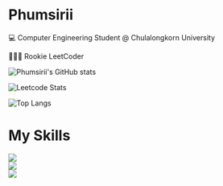 <h1>
    Phumsirii
</h1>

<p>💻 Computer Engineering Student @ Chulalongkorn University</p>
<p>👨🏻‍💻 Rookie LeetCoder</p>
  
![Phumsirii's GitHub stats](https://github-readme-stats.vercel.app/api?username=Phumsirii&show_icons=true&theme=radical&include_all_commits=true)

![Leetcode Stats](https://leetcard.jacoblin.cool/Phumsiri)

![Top Langs](https://github-readme-stats.vercel.app/api/top-langs/?username=Phumsirii&layout=compact&langs_count=100000&theme=dark)

<p align="center">
  <h1>
    My Skills
  </h1>
  <a href="https://skillicons.dev">
    <div>
        <img src="https://skillicons.dev/icons?i=python,cpp,java,scala,js,css,html"/>
    </div>
    <div>
        <img src="https://skillicons.dev/icons?i=next,react"/>
    </div>
    <div>
        <img src="https://skillicons.dev/icons?i=postgres,mongodb,postman"/>
    </div>
  </a>
</p>
